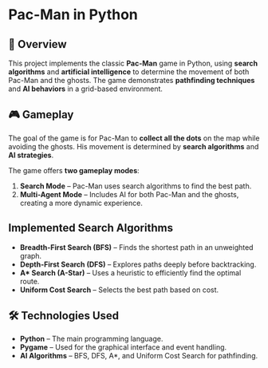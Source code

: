 # **Pac-Man in Python**  

## **📌 Overview**  
This project implements the classic **Pac-Man** game in Python, using **search algorithms** and **artificial intelligence** to determine the movement of both Pac-Man and the ghosts. The game demonstrates **pathfinding techniques** and **AI behaviors** in a grid-based environment.  

## **🎮 Gameplay**  
The goal of the game is for Pac-Man to **collect all the dots** on the map while avoiding the ghosts. His movement is determined by **search algorithms** and **AI strategies**.  

The game offers **two gameplay modes**:  
1. **Search Mode** – Pac-Man uses search algorithms to find the best path.  
2. **Multi-Agent Mode** – Includes AI for both Pac-Man and the ghosts, creating a more dynamic experience.  

## **Implemented Search Algorithms**  
- **Breadth-First Search (BFS)** – Finds the shortest path in an unweighted graph.  
- **Depth-First Search (DFS)** – Explores paths deeply before backtracking.  
- **A\* Search (A-Star)** – Uses a heuristic to efficiently find the optimal route.  
- **Uniform Cost Search** – Selects the best path based on cost.  

## **🛠 Technologies Used**  
- **Python** – The main programming language.  
- **Pygame** – Used for the graphical interface and event handling.  
- **AI Algorithms** – BFS, DFS, A\*, and Uniform Cost Search for pathfinding. 
